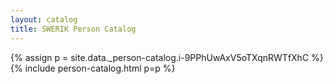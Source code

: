 ```yaml
---
layout: catalog
title: SWERIK Person Catalog
---
```

{% assign p = site.data._person-catalog.i-9PPhUwAxV5oTXqnRWTfXhC %}
{% include person-catalog.html p=p %}

